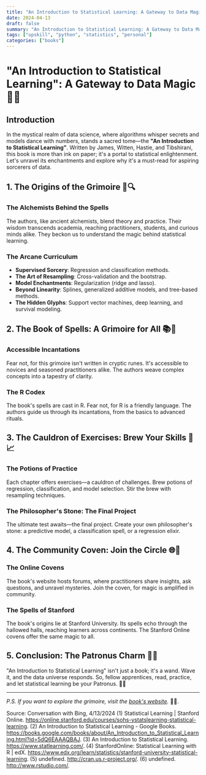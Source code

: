```yaml
---
title: "An Introduction to Statistical Learning: A Gateway to Data Magic 🌟🚀"
date: 2024-04-13
draft: false
summary: "An Introduction to Statistical Learning: A Gateway to Data Magic 🌟🚀"
tags: ["upskill", "python", "statistics", "personal"]
categories: ["books"]
---
```


# **"An Introduction to Statistical Learning": A Gateway to Data Magic** 🌟🚀

## **Introduction**

In the mystical realm of data science, where algorithms whisper secrets and models dance with numbers, stands a sacred tome—the **"An Introduction to Statistical Learning"**. Written by James, Witten, Hastie, and Tibshirani, this book is more than ink on paper; it's a portal to statistical enlightenment. Let's unravel its enchantments and explore why it's a must-read for aspiring sorcerers of data.

## **1. The Origins of the Grimoire** 📜🔍

### **The Alchemists Behind the Spells**

The authors, like ancient alchemists, blend theory and practice. Their wisdom transcends academia, reaching practitioners, students, and curious minds alike. They beckon us to understand the magic behind statistical learning.

### **The Arcane Curriculum**

- **Supervised Sorcery**: Regression and classification methods.
- **The Art of Resampling**: Cross-validation and the bootstrap.
- **Model Enchantments**: Regularization (ridge and lasso).
- **Beyond Linearity**: Splines, generalized additive models, and tree-based methods.
- **The Hidden Glyphs**: Support vector machines, deep learning, and survival modeling.

## **2. The Book of Spells: A Grimoire for All** 📚🔮

### **Accessible Incantations**

Fear not, for this grimoire isn't written in cryptic runes. It's accessible to novices and seasoned practitioners alike. The authors weave complex concepts into a tapestry of clarity.

### **The R Codex**

The book's spells are cast in R. Fear not, for R is a friendly language. The authors guide us through its incantations, from the basics to advanced rituals.

## **3. The Cauldron of Exercises: Brew Your Skills** 🌊📈

### **The Potions of Practice**

Each chapter offers exercises—a cauldron of challenges. Brew potions of regression, classification, and model selection. Stir the brew with resampling techniques.

### **The Philosopher's Stone: The Final Project**

The ultimate test awaits—the final project. Create your own philosopher's stone: a predictive model, a classification spell, or a regression elixir.

## **4. The Community Coven: Join the Circle** 🌐🤝

### **The Online Covens**

The book's website hosts forums, where practitioners share insights, ask questions, and unravel mysteries. Join the coven, for magic is amplified in community.

### **The Spells of Stanford**

The book's origins lie at Stanford University. Its spells echo through the hallowed halls, reaching learners across continents. The Stanford Online covens offer the same magic to all.

## **5. Conclusion: The Patronus Charm** 🌟🌐

"An Introduction to Statistical Learning" isn't just a book; it's a wand. Wave it, and the data universe responds. So, fellow apprentices, read, practice, and let statistical learning be your Patronus. 🚀🔮

---

*P.S. If you want to explore the grimoire, visit the [book's website](https://www.statlearning.com/).* 📜🌟.

Source: Conversation with Bing, 4/13/2024
(1) Statistical Learning | Stanford Online. https://online.stanford.edu/courses/sohs-ystatslearning-statistical-learning.
(2) An Introduction to Statistical Learning - Google Books. https://books.google.com/books/about/An_Introduction_to_Statistical_Learning.html?id=5dQ6EAAAQBAJ.
(3) An Introduction to Statistical Learning. https://www.statlearning.com/.
(4) StanfordOnline: Statistical Learning with R | edX. https://www.edx.org/learn/statistics/stanford-university-statistical-learning.
(5) undefined. http://cran.us.r-project.org/.
(6) undefined. http://www.rstudio.com/.
